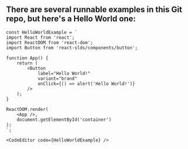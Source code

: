 ## There are several runnable examples in this Git repo, but here's a Hello World one:


    const HelloWorldExample = `
    import React from 'react';
    import ReactDOM from 'react-dom';
    import Button from 'react-slds/components/button';
    
    function App() {
        return (
            <Button 
                label="Hello World!" 
                variant="brand" 
                onClick={() => alert('Hello World!')} 
            />
        );    
    }
    
    ReactDOM.render(
        <App />,
        document.getElementById('container')
    );
    `;

    <CodeEditor code={HelloWorldExample} />
